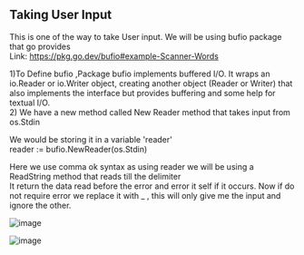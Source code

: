 ## Taking User Input

This is one of the way to take User input. We will be using bufio package that go provides    
Link: https://pkg.go.dev/bufio#example-Scanner-Words

1)To Define bufio ,Package bufio implements buffered I/O. It wraps an io.Reader or io.Writer object, creating another object (Reader or Writer) that also implements the interface but provides buffering and some help for textual I/O.    
2) We have a new method called New Reader method that takes input from os.Stdin

We would be storing it in a variable 'reader'    
 reader := bufio.NewReader(os.Stdin)

Here we use comma ok syntax as using reader we will be using a ReadString method that reads till the delimiter     
It return the data read before the error and error it self if it occurs. Now if do not require error we replace it with _ , this will only give me the input and     
ignore the other.    

 ![image](https://github.com/VijayVPatil/GoLangWithVijay/assets/76161912/0fc513bb-d827-411c-b840-7978cdfeb3b9)


 ![image](https://github.com/VijayVPatil/GoLangWithVijay/assets/76161912/b34b452a-51bf-4205-9639-0def00d94755)

